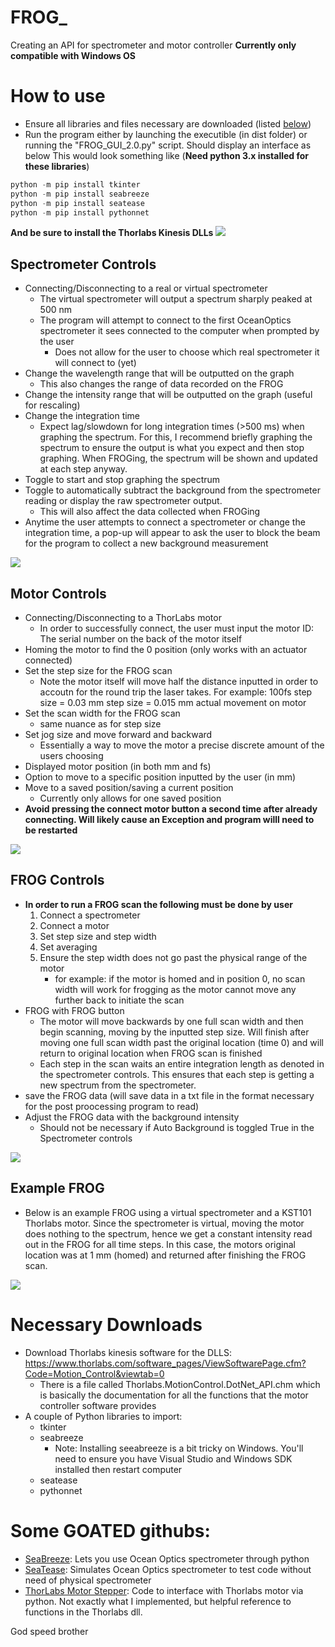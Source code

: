 # FROG_
Creating an API for spectrometer and motor controller
**Currently only compatible with Windows OS**

# How to use
* Ensure all libraries and files necessary are downloaded (listed [below](https://github.com/gsgolba/FROG_2.0/blob/main/README.md#necessary-downloads))
* Run the program either by launching the executible (in dist folder) or running the "FROG_GUI_2.0.py" script. Should display an interface as below
This would look something like (**Need python 3.x installed for these libraries**)
```powershell
python -m pip install tkinter
python -m pip install seabreeze
python -m pip install seatease
python -m pip install pythonnet
```
**And be sure to install the Thorlabs Kinesis DLLs**
<img src="tutorial_photos/full_gui.png">

## Spectrometer Controls
* Connecting/Disconnecting to a real or virtual spectrometer
  * The virtual spectrometer will output a spectrum sharply peaked at 500 nm
  * The program will attempt to connect to the first OceanOptics spectrometer it sees connected to the computer when prompted by the user
    * Does not allow for the user to choose which real spectrometer it will connect to (yet)
* Change the wavelength range that will be outputted on the graph
  * This also changes the range of data recorded on the FROG
* Change the intensity range that will be outputted on the graph (useful for rescaling)
* Change the integration time
  * Expect lag/slowdown for long integration times (>500 ms) when graphing the spectrum. For this, I recommend briefly graphing the spectrum to ensure the output is what you expect and then stop graphing. When FROGing, the spectrum will be shown and updated at each step anyway.
* Toggle to start and stop graphing the spectrum
* Toggle to automatically subtract the background from the spectrometer reading or display the raw spectrometer output.
  * This will also affect the data collected when FROGing
* Anytime the user attempts to connect a spectrometer or change the integration time, a pop-up will appear to ask the user to block the beam for the program to collect a new background measurement

<img src="tutorial_photos/spec_controls.png">

## Motor Controls
* Connecting/Disconnecting to a ThorLabs motor
  * In order to successfully connect, the user must input the motor ID: The serial number on the back of the motor itself
* Homing the motor to find the 0 position (only works with an actuator connected)
* Set the step size for the FROG scan
  * Note the motor itself will move half the distance inputted in order to accoutn for the round trip the laser takes. For example: 100fs step size = 0.03 mm step size = 0.015 mm actual movement on motor
* Set the scan width for the FROG scan
  * same nuance as for step size
* Set jog size and move forward and backward
  * Essentially a way to move the motor a precise discrete amount of the users choosing
* Displayed motor position (in both mm and fs)
* Option to move to a specific position inputted by the user (in mm)
* Move to a saved position/saving a current position
  * Currently only allows for one saved position
* **Avoid pressing the connect motor button a second time after already connecting. Will likely cause an Exception and program willl need to be restarted**

<img src="tutorial_photos/motor_controls.png">

## FROG Controls
* **In order to run a FROG scan the following must be done by user**
  1. Connect a spectrometer
  2. Connect a motor
  3. Set step size and step width
  4. Set averaging
  5. Ensure the step width does not go past the physical range of the motor
     * for example: if the motor is homed and in position 0, no scan width will work for frogging as the motor cannot move any further back to initiate the scan
* FROG with FROG button
  * The motor will move backwards by one full scan width and then begin scanning, moving by the inputted step size. Will finish after moving one full scan width past the original location (time 0) and will return to original location when FROG scan is finished
  * Each step in the scan waits an entire integration length as denoted in the spectrometer controls. This ensures that each step is getting a new spectrum from the spectrometer.
* save the FROG data (will save data in a txt file in the format necessary for the post proocessing program to read)
* Adjust the FROG data with the background intensity
  * Should not be necessary if Auto Background is toggled True in the Spectrometer controls

<img src="tutorial_photos/frog_controls.png">

## Example FROG
* Below is an example FROG using a virtual spectrometer and a KST101 Thorlabs motor. Since the spectrometer is virtual, moving the motor does nothing to the spectrum, hence we get a constant intensity read out in the FROG for all time steps. In this case, the motors original location was at 1 mm (homed) and returned after finishing the FROG scan.

<img src="tutorial_photos/example_frog.png">

# Necessary Downloads
* Download Thorlabs kinesis software for the DLLS: https://www.thorlabs.com/software_pages/ViewSoftwarePage.cfm?Code=Motion_Control&viewtab=0
  * There is a file called Thorlabs.MotionControl.DotNet_API.chm which is basically the documentation for all the functions that the motor controller software provides
* A couple of Python libraries to import:
  * tkinter
  * seabreeze
    * Note: Installing seeabreeze is a bit tricky on Windows. You'll need to ensure you have Visual Studio and Windows SDK installed then restart computer
  * seatease
  * pythonnet

# Some GOATED githubs:
* [SeaBreeze](https://github.com/ap--/python-seabreeze): Lets you use Ocean Optics spectrometer through python
* [SeaTease](https://github.com/jonathanvanschenck/python-seatease): Simulates Ocean Optics spectrometer to test code without need of physical spectrometer
* [ThorLabs Motor Stepper](https://github.com/rwalle/py_thorlabs_ctrl/blob/master/py_thorlabs_ctrl/kinesis/motor.py): Code to interface with Thorlabs motor via python. Not exactly what I implemented, but helpful reference to functions in the Thorlabs dll.

God speed brother
